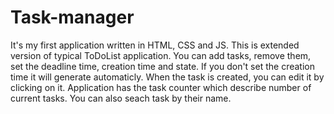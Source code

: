 # Task-manager

It's my first application written in HTML, CSS and JS.
This is extended version of typical ToDoList application. 
You can add tasks, remove them, set the deadline time, creation time and state.
If you don't set the creation time it will generate automaticly.
When the task is created, you can edit it by clicking on it.
Application has the task counter which describe number of current tasks.
You can also seach task by their name.
